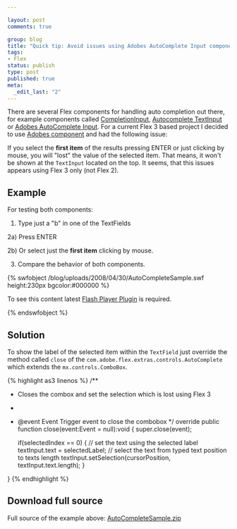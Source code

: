 ```yaml
--- 

layout: post
comments: true

group: blog
title: "Quick tip: Avoid issues using Adobes AutoComplete Input component using Flex 3"
tags: 
- Flex
status: publish
type: post
published: true
meta: 
  _edit_last: "2"
---
```

There are several Flex components for handling auto completion out there, for example components called [CompletionInput](http://kuwamoto.org/2006/05/11/example-code-updated-for-beta-3/), [Autocomplete TextInput](http://labs.flexcoders.nl/2007/01/30/another-autocomplete-textinput-001/) or [Adobes AutoComplete Input](http://www.adobe.com/cfusion/exchange/index.cfm?event=extensionDetail&amp;extid=1047291). For a current Flex 3 based project I decided to use [Adobes component](http://www.adobe.com/cfusion/exchange/index.cfm?event=extensionDetail&amp;extid=1047291) and had the following issue:

<!--more-->

If you select the **first item** of the results pressing ENTER or just clicking by mouse, you will "lost" the value of the selected item. That means, it won't be shown at the `TextInput` located on the top.
It seems, that this issues appears using Flex 3 only (not Flex 2).

## Example

For testing both components:

1) Type just a "b" in one of the TextFields

2a) Press ENTER

2b) Or select just the **first item** clicking by mouse.

3) Compare the behavior of both components.

{% swfobject /blog/uploads/2008/04/30/AutoCompleteSample.swf height:230px bgcolor:#000000 %}
<p>To see this content latest <a href='http://www.adobe.com/go/getflashplayer'>Flash Player Plugin</a> is required.</p>
{% endswfobject %}

## Solution

To show the label of the selected item within the `TextField` just override the method called `close` of the `com.adobe.flex.extras.controls.AutoComplete` which extends the `mx.controls.ComboBox`.

{% highlight as3 linenos %}
/**
 *  Closes the combox and set the selection which is lost using Flex 3
 *
 *  @event	Event	Trigger event to close the combobox
 */
override public function close(event:Event = null):void
{
	super.close(event);

	if(selectedIndex == 0)
	{
		// set the text using the selected label
    	textInput.text = selectedLabel;
    	// select the text from typed text position to texts length
		textInput.setSelection(cursorPosition, textInput.text.length);
	}

}
{% endhighlight %}

## Download full source

Full source of the example above: [AutoCompleteSample.zip](/blog/uploads/2008/04/30/AutoCompleteSample.zip)